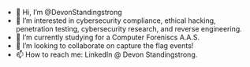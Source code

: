 - 👋 Hi, I’m @DevonStandingstrong
- 👀 I’m interested in cybersecurity compliance, ethical hacking, penetration testing, cybersecurity research, and reverse engineering.
- 🌱 I’m currently studying for a Computer Foreniscs A.A.S.
- 💞️ I’m looking to collaborate on capture the flag events!
- 📫 How to reach me: LinkedIn @ Devon Standingstrong.

<!---
DevonStandingstrong/DevonStandingstrong is a ✨ special ✨ repository because its `README.md` (this file) appears on your GitHub profile.
You can click the Preview link to take a look at your changes.
--->

